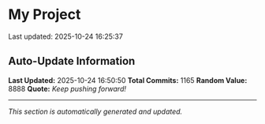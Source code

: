 # My Project


Last updated: 2025-10-24 16:25:37




















































































































































































































































































































































































































































































































































































































































































































































































































































































































































































































































































































































































































































































































































































































































































































































































































## Auto-Update Information

**Last Updated:** 2025-10-24 16:50:50
**Total Commits:** 1165
**Random Value:** 8888
**Quote:** _Keep pushing forward!_

---
_This section is automatically generated and updated._